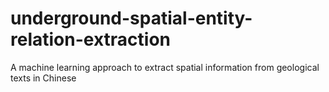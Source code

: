 # underground-spatial-entity-relation-extraction
A machine learning approach to extract spatial information from geological texts in Chinese
